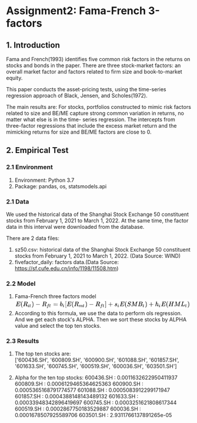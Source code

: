 # Assignment2: Fama-French 3-factors
## 1. Introduction
Fama and French(1993) identifies five common risk factors in the returns on stocks 
and bonds in the paper. There are three stock-market factors: an overall market 
factor and factors related to firm size and book-to-market equity.

This paper conducts the asset-pricing tests, using the time-series regression approach
 of Black, Jensen, and Scholes(1972). 

The main results are: For stocks, portfolios constructed to mimic risk factors related to 
size and BE/ME capture strong common variation in returns, no matter what else is in the time-
series regression. The intercepts from three-factor regressions that include the excess market 
return and the mimicking returns for size and BE/ME factors are close to 0.
## 2. Empirical Test
### 2.1 Environment
1. Environment: Python 3.7
2. Package: pandas, os, statsmodels.api

### 2.1 Data
We used the historical data of the Shanghai Stock Exchange 50 constituent stocks from February 
1, 2021 to March 1, 2022. At the same time, the factor data in this interval were downloaded from 
the database.

There are 2 data files:  
1. sz50.csv: historical data of the Shanghai Stock Exchange 50 constituent stocks from February 1, 2021 to March 1, 2022.
   (Data Source: WIND)
2. fivefactor_daily: factors data.(Data Source: https://sf.cufe.edu.cn/info/1198/11508.htm)

### 2.2 Model
1. Fama-French three factors model  
![ ](ff.jpg)
2. According to this formula, we use the data to perform ols regression.
 And we get each stock's ALPHA. Then we sort these stocks by ALPHA value 
and select the top ten stocks.
### 2.3 Results
1. The top ten stocks are:   
['600436.SH', '600809.SH', '600900.SH', '601088.SH', '601857.SH', '601633.SH', '600745.SH', '600519.SH', '600036.SH', '603501.SH']

2. Alpha for the ten top stocks:
600436.SH : 0.0011632622950411937
600809.SH : 0.0006129465364625363
600900.SH : 0.0005365168791774577
601088.SH : 0.0005083912299171947
601857.SH : 0.0004388148143489132
601633.SH : 0.00033948342896419697
600745.SH : 0.0003251621808617344
600519.SH : 0.0002867750183529887
600036.SH : 0.0001678507925589706
603501.SH : 2.9311766137891265e-05

